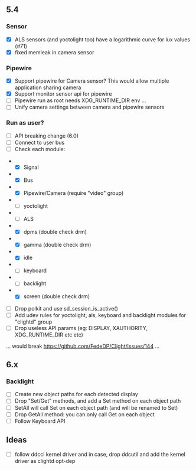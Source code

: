 ## 5.4

### Sensor
- [x] ALS sensors (and yoctolight too) have a logarithmic curve for lux values (#71)
- [x] fixed memleak in camera sensor

### Pipewire
- [x] Support pipewire for Camera sensor? This would allow multiple application sharing camera
- [x] Support monitor sensor api for pipewire
- [ ] Pipewire run as root needs XDG_RUNTIME_DIR env ...
- [ ] Unify camera settings between camera and pipewire sensors

### Run as user?

- [ ] API breaking change (6.0)
- [ ] Connect to user bus
- [ ] Check each module:
- - [x] Signal
- - [x] Bus
- - [x] Pipewire/Camera (require "video" group)
- - [ ] yoctolight
- - [ ] ALS
- - [x] dpms (double check drm)
- - [x] gamma (double check drm)
- - [x] idle
- - [ ] keyboard
- - [ ] backlight
- - [x] screen (double check drm)

- [ ] Drop polkit and use sd_session_is_active() 
- [ ] Add udev rules for yoctolight, als, keyboard and backlight modules for "clightd" group
- [ ] Drop useless API params (eg: DISPLAY, XAUTHORITY, XDG_RUNTIME_DIR etc etc)

... would break https://github.com/FedeDP/Clight/issues/144 ...

## 6.x

### Backlight
- [ ] Create new object paths for each detected display
- [ ] Drop "Set/Get" methods, and add a Set method on each object path
- [ ] SetAll will call Set on each object path (and will be renamed to Set)
- [ ] Drop GetAll method: you can only call Get on each object
- [ ] Follow Keyboard API

## Ideas
- [ ] follow ddcci kernel driver and in case, drop ddcutil and add the kernel driver as clightd opt-dep
